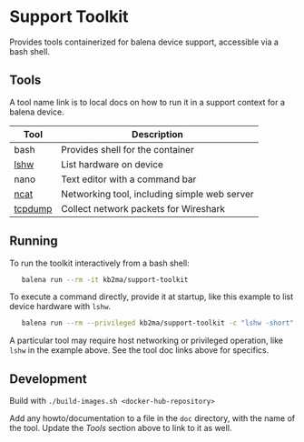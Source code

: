 # Support Toolkit
Provides tools containerized for balena device support, accessible via a bash shell.

## Tools
A tool name link is to local docs on how to run it in a support context for a balena device.

| Tool | Description |
| ---- | ----------- |
| bash | Provides shell for the container |
| [lshw](doc/lshw.md) | List hardware on device |
| nano | Text editor with a command bar |
| [ncat](doc/ncat.md) | Networking tool, including simple web server |
| [tcpdump](doc/tcpdump.md) | Collect network packets for Wireshark |

## Running

To run the toolkit interactively from a bash shell:
```bash
   balena run --rm -it kb2ma/support-toolkit
```

To execute a command directly, provide it at startup, like this example to list device hardware with `lshw`.
```bash
   balena run --rm --privileged kb2ma/support-toolkit -c "lshw -short"
```

A particular tool may require host networking or privileged operation, like `lshw` in the example above. See the tool doc links above for specifics.

## Development

Build with `./build-images.sh <docker-hub-repository>`

Add any howto/documentation to a file in the `doc` directory, with the name of the tool. Update the *Tools* section above to link to it as well.
